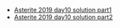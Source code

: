 * [Asterite 2019 day10 solution part1](https://github.com/asterite/adventofcode2019/blob/master/crystal/10.1.cr)
* [Asterite 2019 day10 solution part2](https://github.com/asterite/adventofcode2019/blob/master/crystal/10.2.cr)

